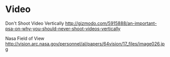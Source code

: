 # Video
Don't Shoot Video Vertically
http://gizmodo.com/5915888/an-important-psa-on-why-you-should-never-shoot-videos-vertically

Nasa Field of View
http://vision.arc.nasa.gov/personnel/al/papers/64vision/17_files/image026.jpg
